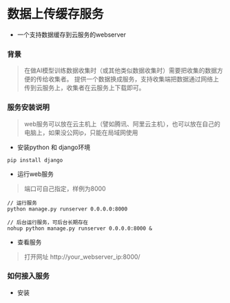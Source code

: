 # 数据上传缓存服务
- 一个支持数据缓存到云服务的webserver

### 背景

> 在做AI模型训练数据收集时（或其他类似数据收集时）需要把收集的数据方便的传给收集者。
> 提供一个数据换成服务，支持收集端把数据通过网络上传到云服务上，收集者在云服务上下载即可。


### 服务安装说明

> web服务可以放在云主机上（譬如腾讯、阿里云主机），也可以放在自己的电脑上，如果没公网ip，只能在局域网使用

- 安装python 和 django环境
```
pip install django
```

- 运行web服务
> 端口可自己指定，样例为8000
```
// 运行服务
python manage.py runserver 0.0.0.0:8000  

// 后台运行服务，可后台长期存在
nohup python manage.py runserver 0.0.0.0:8000 &
```

- 查看服务
> 打开网址 http://your_webserver_ip:8000/


### 如何接入服务
- 安装